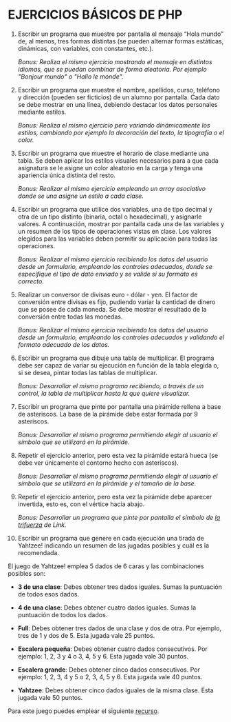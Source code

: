 # EJERCICIOS BÁSICOS DE PHP

1. Escribir un programa que muestre por pantalla el mensaje “Hola mundo” de, al menos, tres formas distintas (se pueden alternar formas estáticas, dinámicas, con variables, con constantes, etc.).

   *Bonus: Realiza el mismo ejercicio mostrando el mensaje en distintos idiomas, que se puedan combinar de forma aleatoria. Por ejemplo "Bonjour mundo" o "Hallo le monde".*

2. Escribir un programa que muestre el nombre, apellidos, curso, teléfono y dirección (pueden ser ficticios) de un alumno por pantalla. Cada dato se debe mostrar en una línea, debiendo destacar los datos personales mediante estilos.

   *Bonus: Realiza el mismo ejercicio pero variando dinámicamente los estilos, cambiando por ejemplo la decoración del texto, la tipografía o el color.*

3. Escribir un programa que muestre el horario de clase mediante una tabla. Se deben aplicar los estilos visuales necesarios para a que cada asignatura se le asigne un color aleatorio en la carga y tenga una apariencia única distinta del resto.

   *Bonus: Realizar el mismo ejercicio empleando un array asociativo donde se una asigne un estilo a cada clase.*

4. Escribir un programa que utilice dos variables, una de tipo decimal y otra de un tipo distinto (binaria, octal o hexadecimal), y asignarle valores. A continuación, mostrar por pantalla cada una de las variables y un resumen de los tipos de operaciones vistas en clase. Los valores elegidos para las variables deben permitir su aplicación para todas las operaciones.

   *Bonus: Realizar el mismo ejercicio recibiendo los datos del usuario desde un formulario, empleando los controles adecuados, donde se especifique el tipo de dato enviado y se valide si su formato es correcto.*

5. Realizar un conversor de divisas euro - dólar - yen. El factor de conversión entre divisas es fijo, pudiendo variar la cantidad de dinero que se posee de cada moneda. Se debe mostrar el resultado de la conversión entre todas las monedas.

   *Bonus: Realizar el mismo ejercicio recibiendo los datos del usuario desde un formulario, empleando los controles adecuados y validando el formato adecuado de los datos.*

6. Escribir un programa que dibuje una tabla de multiplicar. El programa debe ser capaz de variar su ejecución en función de la tabla elegida o, si se desea, pintar todas las tablas de multiplicar.

   *Bonus: Desarrollar el mismo programa recibiendo, a través de un control, la tabla de multiplicar hasta la que quiere visualizar.*

7. Escribir un programa que pinte por pantalla una pirámide rellena a base de asteriscos. La base de la pirámide debe estar formada por 9 asteriscos.

   *Bonus: Desarrollar el mismo programa permitiendo elegir al usuario el símbolo que se utilizará en la pirámide.*
   
8. Repetir el ejercicio anterior, pero esta vez la pirámide estará hueca (se debe ver únicamente el contorno hecho con asteriscos).

   *Bonus: Desarrollar el mismo programa permitiendo elegir al usuario el símbolo que se utilizará en la pirámide y el tamaño de la base.*
   
9. Repetir el ejercicio anterior, pero esta vez la pirámide debe aparecer invertida, esto es, con el vértice hacia abajo.

   *Bonus: Desarrollar un programa que pinte por pantalla el símbolo de [la trifuerza](https://es.wikipedia.org/wiki/Trifuerza) de Link.*

10. Escribir un programa que genere en cada ejecución una tirada de Yahtzee! indicando un resumen de las jugadas posibles y cuál es la recomendada.

   El juego de Yahtzee! emplea 5 dados de 6 caras y las combinaciones posibles son:
  
  - **3 de una clase**: Debes obtener tres dados iguales. Sumas la puntuación de todos esos dados.
  
  - **4 de una clase**: Debes obtener cuatro dados iguales. Sumas la puntuación de todos los dados.
  
  - **Full**: Debes obtener tres dados de una clase y dos de otra. Por ejemplo, tres de 1 y dos de 5. Esta jugada vale 25 puntos.
  
  - **Escalera pequeña**: Debes obtener cuatro dados consecutivos. Por ejemplo: 1, 2, 3 y 4 o 3, 4, 5 y 6. Esta jugada vale 30 puntos.
  
  - **Escalera grande**: Debes obtener cinco dados consecutivos. Por ejemplo: 1, 2, 3, 4 y 5 o 2, 3, 4, 5 y 6. Esta jugada vale 40 puntos.
  
  - **Yahtzee**: Debes obtener cinco dados iguales de la misma clase. Esta jugada vale 50 puntos.
    
  Para este juego puedes emplear el siguiente [recurso](/rsc/dados).
